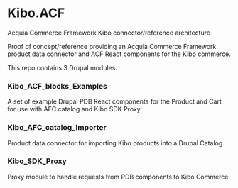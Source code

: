 # Kibo.ACF
Acquia Commerce Framework Kibo connector/reference architecture

Proof of concept/reference providing an Acquia Commerce Framework product data connector and ACF React components for the Kibo commerce. 

This repo contains 3 Drupal modules.

### Kibo_ACF_blocks_Examples
A set of example Drupal PDB React components for the Product and Cart for use with AFC catalog and Kibo SDK Proxy 

### Kibo_AFC_catalog_Importer
Product data connector for importing Kibo products into a Drupal Catalog

### Kibo_SDK_Proxy
Proxy module to handle requests from PDB components to Kibo Commerce.

